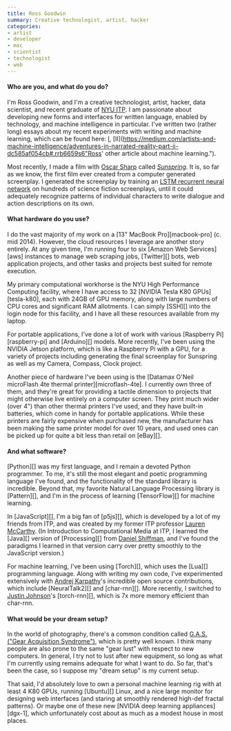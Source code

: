 ```yaml
---
title: Ross Goodwin
summary: Creative technologist, artist, hacker
categories:
- artist
- developer
- mac
- scientist
- technologist
- web
---
```


#### Who are you, and what do you do?

I'm Ross Goodwin, and I'm a creative technologist, artist, hacker, data scientist, and recent graduate of [NYU ITP](https://tisch.nyu.edu/itp "A graduate program at NYU."). I am passionate about developing new forms and interfaces for written language, enabled by technology, and machine intelligence in particular. I've written two (rather long) essays about my recent experiments with writing and machine learning, which can be found here: [I](https://medium.com/artists-and-machine-intelligence/adventures-in-narrated-reality-6516ff395ba3 "Ross' article about machine learning."), [II](https://medium.com/artists-and-machine-intelligence/adventures-in-narrated-reality-part-ii-dc585af054cb#.rrb6659s6"Ross' other article about machine learning.").

Most recently, I made a film with [Oscar Sharp](http://www.thereforefilms.com/oscar-sharp.html "Oscar's about page.") called [*Sunspring*](https://www.youtube.com/watch?v=LY7x2Ihqjmc "Ross and Oscar's YouTube video."). It is, so far as we know, the first film ever created from a computer generated screenplay. I generated the screenplay by training an [LSTM recurrent neural network](http://colah.github.io/posts/2015-08-Understanding-LSTMs/ "A post about Recurrent Neural Networks.") on hundreds of science fiction screenplays, until it could adequately recognize patterns of individual characters to write dialogue and action descriptions on its own.

#### What hardware do you use?

I do the vast majority of my work on a [13" MacBook Pro][macbook-pro] (c. mid 2014). However, the cloud resources I leverage are another story entirely. At any given time, I'm running four to six [Amazon Web Services][aws] instances to manage web scraping jobs, [Twitter][] bots, web application projects, and other tasks and projects best suited for remote execution. 

My primary computational workhorse is the NYU High Performance Computing facility, where I have access to 32 [NVIDIA Tesla K80 GPUs][tesla-k80], each with 24GB of GPU memory, along with large numbers of CPU cores and significant RAM allotments. I can simply [SSH][] into the login node for this facility, and I have all these resources available from my laptop. 

For portable applications, I've done a lot of work with various [Raspberry Pi][raspberry-pi] and [Arduino][] models. More recently, I've been using the NVIDIA Jetson platform, which is like a Raspberry Pi with a GPU, for a variety of projects including generating the final screenplay for Sunspring as well as my Camera, Compass, Clock project.

Another piece of hardware I've been using is the [Datamax O'Neil microFlash 4te thermal printer][microflash-4te]. I currently own three of them, and they're great for providing a tactile dimension to projects that might otherwise live entirely on a computer screen. They print much wider (over 4") than other thermal printers I've used, and they have built-in batteries, which come in handy for portable applications. While these printers are fairly expensive when purchased new, the manufacturer has been making the same printer model for over 10 years, and used ones can be picked up for quite a bit less than retail on [eBay][].

#### And what software?

[Python][] was my first language, and I remain a devoted Python programmer. To me, it's still the most elegant and poetic programming language I've found, and the functionality of the standard library is incredible. Beyond that, my favorite Natural Language Processing library is [Pattern][], and I'm in the process of learning [TensorFlow][] for machine learning.

In [JavaScript][], I'm a big fan of [p5js][], which is developed by a lot of my friends from ITP, and was created by my former ITP professor [Lauren McCarthy](http://lauren-mccarthy.com/ "Lauren's website."). (In Introduction to Computational Media at ITP, I learned the [Java][] version of [Processing][] from [Daniel Shiffman](http://shiffman.net/ "Daniel's website."), and I've found the paradigms I learned in that version carry over pretty smoothly to the JavaScript version.)

For machine learning, I've been using [Torch][], which uses the [Lua][] programming language. Along with writing my own code, I've experimented extensively with [Andrej Karpathy](https://github.com/karpathy "Andrej's GitHub account.")'s incredible open source contributions, which include [NeuralTalk2][] and [char-rnn][]. More recently, I switched to [Justin Johnson](https://github.com/jcjohnson "Justin's GitHub account.")'s [torch-rnn][], which is 7x more memory efficient than char-rnn.

#### What would be your dream setup?

In the world of photography, there's a common condition called [G.A.S. ("Gear Acquisition Syndrome")](http://petapixel.com/2015/11/25/10-practical-tips-for-fighting-g-a-s-gear-acquisition-syndrome/ "An article about Gear Acquisition Syndrome."), which is pretty well known. I think many people are also prone to the same "gear lust" with respect to new computers. In general, I try not to lust after new equipment, so long as what I'm currently using remains adequate for what I want to do. So far, that's been the case, so I suppose my "dream setup" is my current setup. 

That said, I'd absolutely love to own a personal machine learning rig with at least 4 K80 GPUs, running [Ubuntu][] Linux, and a nice large monitor for designing web interfaces (and staring at smoothly rendered high-def fractal patterns). Or maybe one of these new [NVIDIA deep learning appliances][dgx-1], which unfortunately cost about as much as a modest house in most places.